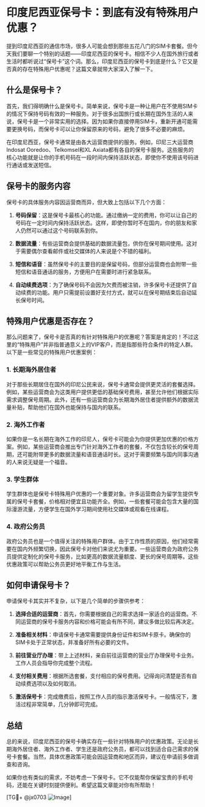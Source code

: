 # 印度尼西亚保号卡：到底有没有特殊用户优惠？

提到印度尼西亚的通信市场，很多人可能会想到那些五花八门的SIM卡套餐。但今天我们要聊一个特别的话题——印度尼西亚的保号卡。相信不少人在国外旅行或者生活时都听说过“保号卡”这个词。那么，印度尼西亚的保号卡到底是什么？它又是否真的存在特殊用户优惠呢？这篇文章就带大家深入了解一下。

## 什么是保号卡？

首先，我们得明确什么是保号卡。简单来说，保号卡是一种让用户在不使用SIM卡的情况下保持号码有效的一种服务。对于很多出国旅行或长期在国外生活的人来说，保号卡是一个非常实用的选择。因为如果你直接停用SIM卡，重新开通可能需要更换号码，而保号卡可以让你保留原来的号码，避免了很多不必要的麻烦。

在印度尼西亚，保号卡通常是由各大运营商提供的服务。例如，印尼三大运营商Indosat Ooredoo、Telkomsel和XL Axiata都有各自的保号卡服务。这些服务的核心功能就是让你的手机号码在一段时间内保持活跃状态，即使你不使用该号码进行通话或发送短信。

## 保号卡的服务内容

保号卡的具体服务内容因运营商而异，但大致上包括以下几个方面：

1. **号码保留**：这是保号卡最核心的功能。通过缴纳一定的费用，你可以让自己的号码在一定时间内保持活跃状态。这样，即使你暂时不在国内，你的朋友和家人仍然可以通过这个号码联系到你。

2. **数据流量**：有些运营商会提供基础的数据流量包，供你在保号期间使用。这对于需要偶尔查看邮件或社交媒体的人来说是个不错的福利。

3. **短信和语音**：虽然保号卡的主要目的是保留号码，但部分运营商也会附带一些短信和语音通话的服务，方便用户在需要时进行紧急联系。

4. **自动续费选项**：为了确保号码不会因为欠费而被注销，许多保号卡还提供了自动续费的功能。用户只需提前设置好支付方式，就可以在保号期结束后自动延长保号时间。

## 特殊用户优惠是否存在？

那么问题来了，保号卡是否真的有针对特殊用户的优惠呢？答案是肯定的！不过这里的“特殊用户”并非指普通意义上的VIP客户，而是指那些符合条件的特定人群。以下是一些常见的特殊用户优惠案例：

### 1. 长期海外居住者

对于那些长期居住在国外的印尼公民来说，保号卡通常会提供更灵活的套餐选择。例如，某些运营商会为这类用户提供更低的基础保号费用，甚至允许他们根据实际需求调整保号周期。此外，还有一些运营商会为长期海外居住者提供额外的数据流量补贴，帮助他们在国外也能保持与国内的联系。

### 2. 海外工作者

如果你是一名长期在海外工作的印尼人，保号卡可能会为你提供更加优惠的价格方案。例如，某些运营商会推出专门针对海外工作者的套餐，不仅包含较长的保号周期，还可能附带更多的数据流量和语音通话时长。这对于需要频繁与国内同事沟通的人来说无疑是一个福音。

### 3. 学生群体

学生群体也是保号卡特殊用户优惠的一个重要对象。许多运营商会为留学生提供专属的保号卡套餐，价格相对便宜且功能齐全。例如，一些套餐可能会包含大量的国际漫游流量，方便学生在国外学习期间使用社交媒体或观看在线课程。

### 4. 政府公务员

政府公务员也是一个值得关注的特殊用户群体。由于工作性质的原因，他们经常需要在国内外频繁切换，因此保号卡对他们来说尤为重要。一些运营商会为政府公务员提供定制化的保号卡服务，比如更高的数据流量额度、更长的保号周期等。这些优惠政策可以帮助公务员更好地平衡工作与生活。

## 如何申请保号卡？

申请保号卡其实并不复杂，以下是几个简单的步骤供参考：

1. **选择合适的运营商**：首先，你需要根据自己的需求选择一家适合的运营商。不同运营商的保号卡服务内容和价格可能会有所不同，建议多做比较后再决定。

2. **准备相关材料**：申请保号卡通常需要提供身份证件和SIM卡原卡。确保你的SIM卡处于正常状态，并准备好所有必要的文件。

3. **前往营业厅办理**：带上上述材料，亲自前往运营商的营业厅办理保号卡业务。工作人员会指导你完成整个流程。

4. **支付相关费用**：根据所选套餐，支付相应的保号费用。记得询问清楚是否有自动续费选项以及如何取消。

5. **激活保号卡**：完成缴费后，按照工作人员的指示激活保号卡。一般情况下，激活过程非常简单，几分钟即可完成。

## 总结

总的来说，印度尼西亚的保号卡确实存在一些针对特殊用户的优惠政策。无论是长期海外居住者、海外工作者、学生还是政府公务员，都可以找到适合自己需求的保号卡套餐。当然，具体优惠政策可能会因运营商和地区而异，建议在申请前多做调查和咨询。

如果你也有类似的需求，不妨考虑一下保号卡。它不仅能帮你保留宝贵的手机号码，还能在关键时刻提供便利。希望这篇文章能对你有所帮助！

[TG💪+ @jx0703 ![Image](https://github.com/user-attachments/assets/dbca1d08-cadb-493c-b0ec-ad6f7a83f270)]